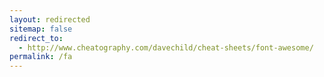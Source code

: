 ```yaml
---
layout: redirected
sitemap: false
redirect_to:
  - http://www.cheatography.com/davechild/cheat-sheets/font-awesome/
permalink: /fa
---
```

